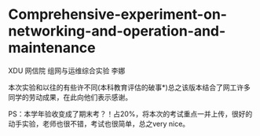 # Comprehensive-experiment-on-networking-and-operation-and-maintenance
XDU 网信院 组网与运维综合实验 李娜

本次实验和以往的有些许不同(本科教育评估的破事*)总之该版本结合了网工许多同学的劳动成果，在此向他们表示感谢。

PS：本学年验收变成了期末考？！占20%，将本次的考试重点一并上传，很好的动手实验，老师也很不错，考试也很简单，总之very nice。
